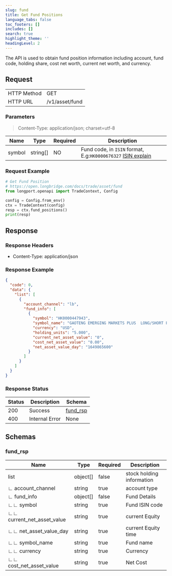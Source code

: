 ```yaml
---
slug: fund
title: Get Fund Positions
language_tabs: false
toc_footers: []
includes: []
search: true
highlight_theme: ''
headingLevel: 2
---
```


The API is used to obtain fund position information including account, fund code, holding share, cost net worth,
current net worth, and currency.

<SDKLinks module="trade" klass="TradeContext" method="fund_positions" />

## Request

<table className="http-basic">
<tbody>
<tr><td className="http-basic-key">HTTP Method</td><td>GET</td></tr>
<tr><td className="http-basic-key">HTTP URL</td><td>/v1/asset/fund </td></tr>
</tbody>
</table>

### Parameters

> Content-Type: application/json; charset=utf-8

| Name   | Type     | Required | Description                                                                                                                                             |
| ------ | -------- | -------- | ------------------------------------------------------------------------------------------------------------------------------------------------------- |
| symbol | string[] | NO       | Fund code, in `ISIN` format, E.g:`HK0000676327` <a href="https://en.wikipedia.org/wiki/International_Securities_Identification_Number">ISIN explain</a> |

### Request Example

```python
# Get Fund Position
# https://open.longbridge.com/docs/trade/asset/fund
from longport.openapi import TradeContext, Config

config = Config.from_env()
ctx = TradeContext(config)
resp = ctx.fund_positions()
print(resp)
```

## Response

### Response Headers

- Content-Type: application/json

### Response Example

```json
{
  "code": 0,
  "data": {
    "list": [
      {
        "account_channel": "lb",
        "fund_info": [
          {
            "symbol": "HK0000447943",
            "symbol_name": "GAOTENG EMERGING MARKETS PLUS  LONG/SHORT FIXED INCOME ALPHA FUND",
            "currency": "USD",
            "holding_units": "5.000",
            "current_net_asset_value": "0",
            "cost_net_asset_value": "0.00",
            "net_asset_value_day": "1649865600"
          }
        ]
      }
    ]
  }
}
```

### Response Status

| Status | Description    | Schema                      |
| ------ | -------------- | --------------------------- |
| 200    | Success        | [fund_rsp](#schemafund_rsp) |
| 400    | Internal Error | None                        |

<aside className="success">
</aside>

## Schemas

### fund_rsp

<a id="schemafund_rsp"></a>
<a id="schemafund_rsp"></a>

| Name                       | Type     | Required | Description               |
| -------------------------- | -------- | -------- | ------------------------- |
| list                       | object[] | false    | stock holding information |
| ∟ account_channel          | string   | true     | account type              |
| ∟ fund_info                | object[] | false    | Fund Details              |
| ∟∟ symbol                  | string   | true     | Fund ISIN code            |
| ∟∟ current_net_asset_value | string   | true     | current Equity            |
| ∟∟ net_asset_value_day     | string   | true     | current Equity time       |
| ∟∟ symbol_name             | string   | true     | Fund name                 |
| ∟∟ currency                | string   | true     | Currency                  |
| ∟∟ cost_net_asset_value    | string   | true     | Net Cost                  |
